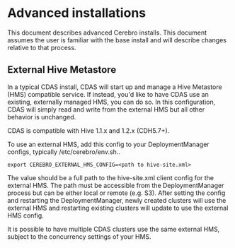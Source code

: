 # Advanced installations
This document describes advanced Cerebro installs. This document assumes the user
is familiar with the base install and will describe changes relative to that process.

## External Hive Metastore
In a typical CDAS install, CDAS will start up and manage a Hive Metastore (HMS) compatible
service. If instead, you'd like to have CDAS use an existing, externally managed HMS,
you can do so. In this configuration, CDAS will simply read and write from the external
HMS but all other behavior is unchanged.

CDAS is compatible with Hive 1.1.x and 1.2.x (CDH5.7+).

To use an external HMS, add this config to your DeploymentManager configs, typically
/etc/cerebro/env.sh..
```
export CEREBRO_EXTERNAL_HMS_CONFIG=<path to hive-site.xml>
```
The value should be a full path to the hive-site.xml client config for the external
HMS. The path must be accessible from the DeploymentManager process but can be either
local or remote (e.g. S3). After setting the config and restarting the DeploymentManager,
newly created clusters will use the external HMS and restarting existing clusters
will update to use the external HMS config.

It is possible to have multiple CDAS clusters use the same external HMS, subject to
the concurrency settings of your HMS.

